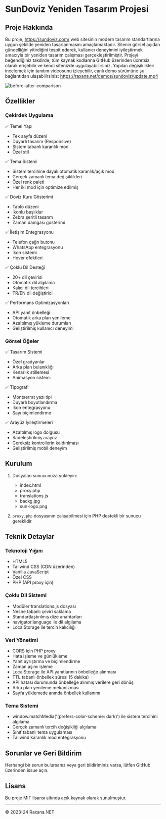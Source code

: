 # SunDoviz Yeniden Tasarım Projesi

## Proje Hakkında

Bu proje, https://sundoviz.com/ web sitesinin modern tasarım standartlarına uygun şekilde yeniden tasarlanmasını amaçlamaktadır. Sitenin görsel açıdan güncelliğini yitirdiğini tespit ederek, kullanıcı deneyimini iyileştirmek amacıyla bir yeniden tasarım çalışması gerçekleştirilmiştir. Projeyi beğendiğiniz takdirde, tüm kaynak kodlarına GitHub üzerinden ücretsiz olarak erişebilir ve kendi sitenizde uygulayabilirsiniz. Yapılan değişiklikleri incelemek için tanıtım videosunu izleyebilir, canlı demo sürümüne şu bağlantıdan ulaşabilirsiniz: https://raxana.net/demos/sundoviz/update.mp4

![before-after-comparison](https://github.com/user-attachments/assets/96121137-9232-436b-830f-a62060f095c5)


## Özellikler

### Çekirdek Uygulama
✅ Temel Yapı
  - Tek sayfa düzeni
  - Duyarlı tasarım (Responsive)
  - Sistem tabanlı karanlık mod
  - Özel stil

✅ Tema Sistemi
  - Sistem tercihine dayalı otomatik karanlık/açık mod
  - Gerçek zamanlı tema değişiklikleri
  - Özel renk paleti
  - Her iki mod için optimize edilmiş

✅ Döviz Kuru Gösterimi
  - Tablo düzeni
  - İkonlu başlıklar
  - Zebra şeritli tasarım
  - Zaman damgası gösterimi

✅ İletişim Entegrasyonu
  - Telefon çağrı butonu
  - WhatsApp entegrasyonu
  - İkon sistemi
  - Hover efektleri

✅ Çoklu Dil Desteği
  - 20+ dil çevirisi
  - Otomatik dil algılama
  - Kalıcı dil tercihleri
  - TR/EN dil değiştirici

✅ Performans Optimizasyonları
  - API yanıt önbelleği
  - Otomatik arka plan yenileme
  - Azaltılmış yükleme durumları
  - Geliştirilmiş kullanıcı deneyimi

### Görsel Öğeler
✅ Tasarım Sistemi
  - Özel gradyanlar
  - Arka plan bulanıklığı
  - Kenarlık stillemesi
  - Animasyon sistemi

✅ Tipografi
  - Montserrat yazı tipi
  - Duyarlı boyutlandırma
  - İkon entegrasyonu
  - Sayı biçimlendirme

✅ Arayüz İyileştirmeleri
  - Azaltılmış logo dolgusu
  - Sadeleştirilmiş arayüz
  - Gereksiz kontrollerin kaldırılması
  - Geliştirilmiş mobil deneyim

## Kurulum

1. Dosyaları sunucunuza yükleyin:
   - index.html
   - proxy.php
   - translations.js
   - backg.jpg
   - sun-logo.png

2. `proxy.php` dosyasının çalışabilmesi için PHP destekli bir sunucu gereklidir.

## Teknik Detaylar

### Teknoloji Yığını
- HTML5
- Tailwind CSS (CDN üzerinden)
- Vanilla JavaScript
- Özel CSS
- PHP (API proxy için)

### Çoklu Dil Sistemi
- Modüler translations.js dosyası
- Nesne tabanlı çeviri saklama
- Standartlaştırılmış dize anahtarları
- navigator.language ile dil algılama
- LocalStorage ile tercih kalıcılığı

### Veri Yönetimi
- CORS için PHP proxy
- Hata işleme ve günlükleme
- Yanıt ayrıştırma ve biçimlendirme
- Zaman aşımı işleme
- LocalStorage ile API yanıtlarının önbelleğe alınması
- TTL tabanlı önbellek süresi (5 dakika)
- API hatası durumunda önbelleğe alınmış verilere geri dönüş
- Arka plan yenileme mekanizması
- Sayfa yüklemede anında önbellek kullanımı

### Tema Sistemi
- window.matchMedia('(prefers-color-scheme: dark)') ile sistem tercihini algılama
- Gerçek zamanlı tercih değişikliği algılama
- Sınıf tabanlı tema uygulaması
- Tailwind karanlık mod entegrasyonu

## Sorunlar ve Geri Bildirim

Herhangi bir sorun bulursanız veya geri bildiriminiz varsa, lütfen GitHub üzerinden issue açın.

## Lisans

Bu proje MIT lisansı altında açık kaynak olarak sunulmuştur.

---

© 2023-24 Raxana.NET 
